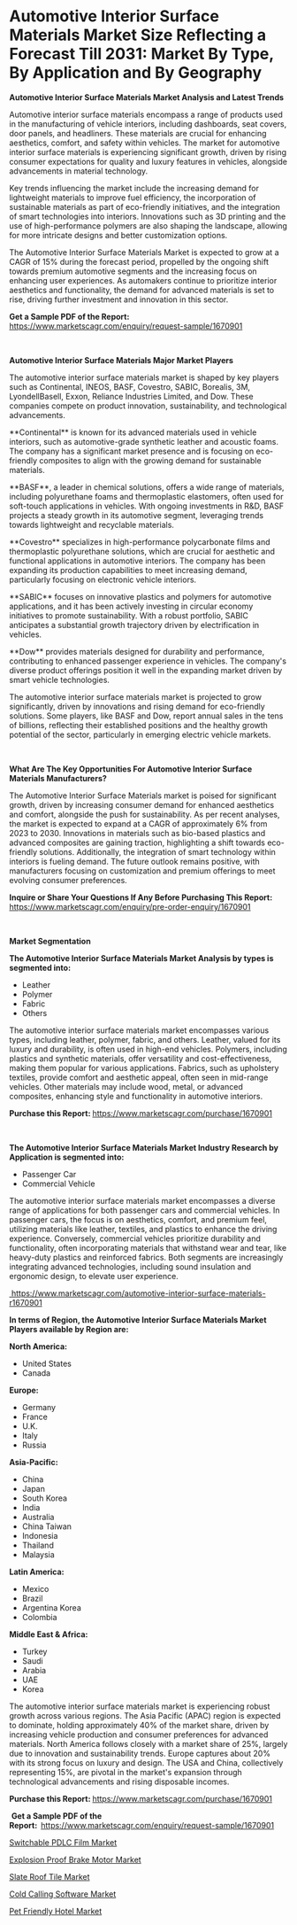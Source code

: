 <p><h1>Automotive Interior Surface Materials Market Size Reflecting a Forecast Till 2031: Market By Type, By Application and By Geography</h1></p><p><strong>Automotive Interior Surface Materials Market Analysis and Latest Trends</strong></p>
<p><p>Automotive interior surface materials encompass a range of products used in the manufacturing of vehicle interiors, including dashboards, seat covers, door panels, and headliners. These materials are crucial for enhancing aesthetics, comfort, and safety within vehicles. The market for automotive interior surface materials is experiencing significant growth, driven by rising consumer expectations for quality and luxury features in vehicles, alongside advancements in material technology.</p><p>Key trends influencing the market include the increasing demand for lightweight materials to improve fuel efficiency, the incorporation of sustainable materials as part of eco-friendly initiatives, and the integration of smart technologies into interiors. Innovations such as 3D printing and the use of high-performance polymers are also shaping the landscape, allowing for more intricate designs and better customization options. </p><p>The Automotive Interior Surface Materials Market is expected to grow at a CAGR of 15% during the forecast period, propelled by the ongoing shift towards premium automotive segments and the increasing focus on enhancing user experiences. As automakers continue to prioritize interior aesthetics and functionality, the demand for advanced materials is set to rise, driving further investment and innovation in this sector.</p></p>
<p><strong>Get a Sample PDF of the Report:&nbsp;</strong> <a href="https://www.marketscagr.com/enquiry/request-sample/1670901?utm_campaign=1285&utm_medium=2&utm_source=Github&utm_content=ia&utm_term=09102024&utm_id=automotive-interior-surface-materials">https://www.marketscagr.com/enquiry/request-sample/1670901</a></p>
<p>&nbsp;</p>
<p><strong>Automotive Interior Surface Materials Major Market Players</strong></p>
<p><p>The automotive interior surface materials market is shaped by key players such as Continental, INEOS, BASF, Covestro, SABIC, Borealis, 3M, LyondellBasell, Exxon, Reliance Industries Limited, and Dow. These companies compete on product innovation, sustainability, and technological advancements.</p><p>**Continental** is known for its advanced materials used in vehicle interiors, such as automotive-grade synthetic leather and acoustic foams. The company has a significant market presence and is focusing on eco-friendly composites to align with the growing demand for sustainable materials.</p><p>**BASF**, a leader in chemical solutions, offers a wide range of materials, including polyurethane foams and thermoplastic elastomers, often used for soft-touch applications in vehicles. With ongoing investments in R&D, BASF projects a steady growth in its automotive segment, leveraging trends towards lightweight and recyclable materials.</p><p>**Covestro** specializes in high-performance polycarbonate films and thermoplastic polyurethane solutions, which are crucial for aesthetic and functional applications in automotive interiors. The company has been expanding its production capabilities to meet increasing demand, particularly focusing on electronic vehicle interiors.</p><p>**SABIC** focuses on innovative plastics and polymers for automotive applications, and it has been actively investing in circular economy initiatives to promote sustainability. With a robust portfolio, SABIC anticipates a substantial growth trajectory driven by electrification in vehicles.</p><p>**Dow** provides materials designed for durability and performance, contributing to enhanced passenger experience in vehicles. The company's diverse product offerings position it well in the expanding market driven by smart vehicle technologies.</p><p>The automotive interior surface materials market is projected to grow significantly, driven by innovations and rising demand for eco-friendly solutions. Some players, like BASF and Dow, report annual sales in the tens of billions, reflecting their established positions and the healthy growth potential of the sector, particularly in emerging electric vehicle markets.</p></p>
<p>&nbsp;</p>
<p><strong>What Are The Key Opportunities For Automotive Interior Surface Materials Manufacturers?</strong></p>
<p><p>The Automotive Interior Surface Materials market is poised for significant growth, driven by increasing consumer demand for enhanced aesthetics and comfort, alongside the push for sustainability. As per recent analyses, the market is expected to expand at a CAGR of approximately 6% from 2023 to 2030. Innovations in materials such as bio-based plastics and advanced composites are gaining traction, highlighting a shift towards eco-friendly solutions. Additionally, the integration of smart technology within interiors is fueling demand. The future outlook remains positive, with manufacturers focusing on customization and premium offerings to meet evolving consumer preferences.</p></p>
<p><strong>Inquire or Share Your Questions If Any Before Purchasing This Report:</strong> <a href="https://www.marketscagr.com/enquiry/pre-order-enquiry/1670901?utm_campaign=1285&utm_medium=2&utm_source=Github&utm_content=ia&utm_term=09102024&utm_id=automotive-interior-surface-materials">https://www.marketscagr.com/enquiry/pre-order-enquiry/1670901</a></p>
<p>&nbsp;</p>
<p><strong>Market Segmentation</strong></p>
<p><strong>The Automotive Interior Surface Materials Market Analysis by types is segmented into:</strong></p>
<p><ul><li>Leather</li><li>Polymer</li><li>Fabric</li><li>Others</li></ul></p>
<p><p>The automotive interior surface materials market encompasses various types, including leather, polymer, fabric, and others. Leather, valued for its luxury and durability, is often used in high-end vehicles. Polymers, including plastics and synthetic materials, offer versatility and cost-effectiveness, making them popular for various applications. Fabrics, such as upholstery textiles, provide comfort and aesthetic appeal, often seen in mid-range vehicles. Other materials may include wood, metal, or advanced composites, enhancing style and functionality in automotive interiors.</p></p>
<p><strong>Purchase this Report:&nbsp;</strong><a href="https://www.marketscagr.com/purchase/1670901?utm_campaign=1285&utm_medium=2&utm_source=Github&utm_content=ia&utm_term=09102024&utm_id=automotive-interior-surface-materials">https://www.marketscagr.com/purchase/1670901</a></p>
<p>&nbsp;</p>
<p><strong>The Automotive Interior Surface Materials Market Industry Research by Application is segmented into:</strong></p>
<p><ul><li>Passenger Car</li><li>Commercial Vehicle</li></ul></p>
<p><p>The automotive interior surface materials market encompasses a diverse range of applications for both passenger cars and commercial vehicles. In passenger cars, the focus is on aesthetics, comfort, and premium feel, utilizing materials like leather, textiles, and plastics to enhance the driving experience. Conversely, commercial vehicles prioritize durability and functionality, often incorporating materials that withstand wear and tear, like heavy-duty plastics and reinforced fabrics. Both segments are increasingly integrating advanced technologies, including sound insulation and ergonomic design, to elevate user experience.</p></p>
<p><a href="https://www.marketscagr.com/automotive-interior-surface-materials-r1670901?utm_campaign=1285&utm_medium=2&utm_source=Github&utm_content=ia&utm_term=09102024&utm_id=automotive-interior-surface-materials">&nbsp;https://www.marketscagr.com/automotive-interior-surface-materials-r1670901</a></p>
<p><strong>In terms of Region, the Automotive Interior Surface Materials Market Players available by Region are:</strong></p>
<p>
    <p> <strong> North America: </strong>
        <ul>
            <li>United States</li>
            <li>Canada</li>
        </ul>
        </p> 
    <p> <strong> Europe: </strong>
        <ul>
            <li>Germany</li>
            <li>France</li>
            <li>U.K.</li>
            <li>Italy</li>
            <li>Russia</li>
        </ul>
        </p> 
    <p> <strong> Asia-Pacific: </strong>
        <ul>
            <li>China</li>
            <li>Japan</li>
            <li>South Korea</li>
            <li>India</li>
            <li>Australia</li>
            <li>China Taiwan</li>
            <li>Indonesia</li>
            <li>Thailand</li>
            <li>Malaysia</li>
        </ul>
        </p> 
    <p> <strong> Latin America: </strong>
        <ul>
            <li>Mexico</li>
            <li>Brazil</li>
            <li>Argentina Korea</li>
            <li>Colombia</li>
        </ul>
        </p> 
    <p> <strong> Middle East & Africa: </strong>
        <ul>
            <li>Turkey</li>
            <li>Saudi</li>
            <li>Arabia</li>
            <li>UAE</li>
            <li>Korea</li>
        </ul>
    </p>
    </p>
<p><p>The automotive interior surface materials market is experiencing robust growth across various regions. The Asia Pacific (APAC) region is expected to dominate, holding approximately 40% of the market share, driven by increasing vehicle production and consumer preferences for advanced materials. North America follows closely with a market share of 25%, largely due to innovation and sustainability trends. Europe captures about 20% with its strong focus on luxury and design. The USA and China, collectively representing 15%, are pivotal in the market's expansion through technological advancements and rising disposable incomes.</p></p>
<p><strong>Purchase this Report: </strong><a href="https://www.marketscagr.com/purchase/1670901?utm_campaign=1285&utm_medium=2&utm_source=Github&utm_content=ia&utm_term=09102024&utm_id=automotive-interior-surface-materials">https://www.marketscagr.com/purchase/1670901</a></p>
<p>&nbsp;<strong>Get a Sample PDF of the Report:&nbsp;&nbsp;</strong><a href="https://www.marketscagr.com/enquiry/request-sample/1670901?utm_campaign=1285&utm_medium=2&utm_source=Github&utm_content=ia&utm_term=09102024&utm_id=automotive-interior-surface-materials">https://www.marketscagr.com/enquiry/request-sample/1670901</a></p>
<p><strong></strong></p>
<p><p><a href="https://www.linkedin.com/pulse/global-switchable-pdlc-film-market-sector2024-2031-metrics-u8vwf?utm_campaign=1285&utm_medium=2&utm_source=Github&utm_content=ia&utm_term=09102024&utm_id=automotive-interior-surface-materials">Switchable PDLC Film Market</a></p><p><a href="https://www.linkedin.com/pulse/explosion-proof-brake-motor-market-evolution-key-trends-46c4e?utm_campaign=1285&utm_medium=2&utm_source=Github&utm_content=ia&utm_term=09102024&utm_id=automotive-interior-surface-materials">Explosion Proof Brake Motor Market</a></p><p><a href="https://www.linkedin.com/pulse/comprehensive-slate-roof-tile-market-report-segmentation-type-fvn9f?utm_campaign=1285&utm_medium=2&utm_source=Github&utm_content=ia&utm_term=09102024&utm_id=automotive-interior-surface-materials">Slate Roof Tile Market</a></p><p><a href="https://www.linkedin.com/pulse/cold-calling-software-market-size-type-premisescloud-based-product-bexec?utm_campaign=1285&utm_medium=2&utm_source=Github&utm_content=ia&utm_term=09102024&utm_id=automotive-interior-surface-materials">Cold Calling Software Market</a></p><p><a href="https://www.linkedin.com/pulse/pet-friendly-hotel-market-outlook-complete-industry-analysis-fqcze?utm_campaign=1285&utm_medium=2&utm_source=Github&utm_content=ia&utm_term=09102024&utm_id=automotive-interior-surface-materials">Pet Friendly Hotel Market</a></p></p>